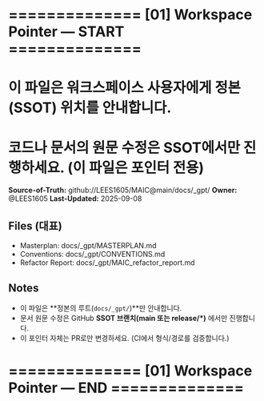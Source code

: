 # ============== [01] Workspace Pointer — START ==============
# 이 파일은 워크스페이스 사용자에게 **정본(SSOT)** 위치를 안내합니다.
# 코드나 문서의 **원문 수정은 SSOT에서만** 진행하세요. (이 파일은 포인터 전용)

**Source-of-Truth:** github://LEES1605/MAIC@main/docs/_gpt/
**Owner:** @LEES1605
**Last-Updated:** 2025-09-08

## Files (대표)
- Masterplan: docs/_gpt/MASTERPLAN.md
- Conventions: docs/_gpt/CONVENTIONS.md
- Refactor Report: docs/_gpt/MAIC_refactor_report.md

## Notes
- 이 파일은 **정본의 루트(`docs/_gpt/`)**만 안내합니다.
- 문서 원문 수정은 GitHub **SSOT 브랜치(main 또는 release/*)** 에서만 진행합니다.
- 이 포인터 자체는 PR로만 변경하세요. (CI에서 형식/경로를 검증합니다.)
# ============== [01] Workspace Pointer — END ==============
